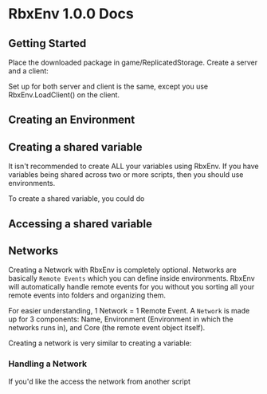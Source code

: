 # RbxEnv 1.0.0 Docs

## Getting Started

Place the downloaded package in game/ReplicatedStorage. Create a server and a client:

Set up for both server and client is the same, except you use RbxEnv.LoadClient() on the client. 

<script src="https://gist.github.com/threadous/44034013c26c046f239452b15407c37c.js"></script>

## Creating an Environment

<script>
  local Hi = "HI"
</script>

## Creating a shared variable

It isn't recommended to create ALL your variables using RbxEnv. If you have variables being shared across two or more scripts, then you should use environments. 

To create a shared variable, you could do

## Accessing a shared variable
<script src="https://gist.github.com/threadous/44034013c26c046f239452b15407c37c.js"></script>

## Networks

Creating a Network with RbxEnv is completely optional. Networks are basically `Remote Events` which you can define inside environments. RbxEnv will automatically handle remote events for you without you sorting all your remote events into folders and organizing them. 

For easier understanding, 1 Network = 1 Remote Event. A `Network` is made up for 3 components: Name, Environment (Environment in which the networks runs in), and Core (the remote event object itself).

Creating a network is very similar to creating a variable:

### Handling a Network

If you'd like the access the network from another script

